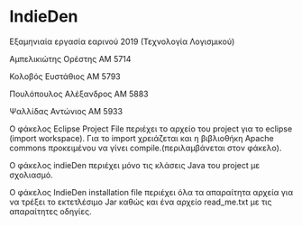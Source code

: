 # IndieDen
Εξαμηνιαία εργασία εαρινού 2019 (Τεχνολογία Λογισμικού)

Αμπελικιώτης Ορέστης AM 5714

Κολοβός Ευστάθιος AM 5793

Πουλόπουλος Αλέξανδρος AM 5883

Ψαλλίδας Αντώνιος AM 5933


Ο φάκελος Eclipse Project File περιέχει το αρχείο του project για το eclipse (import workspace). Για το import χρειάζεται και η βιβλιοθήκη
Apache commons προκειμένου να γίνει compile.(περιλαμβάνεται στον φάκελο).

Ο φάκελος indieDen περιέχει μόνο τις κλάσεις Java του project με σχολιασμό.

Ο φάκελος IndieDen installation file περιέχει όλα τα απαραίτητα αρχεία για να τρέξει το εκτετλέσιμο Jar καθώς και ένα αρχείο read_me.txt 
με τις απαραίτητες οδηγίες.

